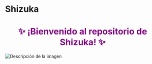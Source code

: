 # Shizuka 
<h1 style="color:purple; text-align:center;">✨ ¡Bienvenido al repositorio de Shizuka! ✨</h1>

![Descripción de la imagen](https://i.postimg.cc/HszJs3HT/Add-Text-04-01-08-15-16.jpg)
